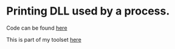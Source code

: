 # Printing DLL used by a process.

Code can be found [here](../code/day32.cpp)

This is part of my toolset [here](https://github.com/0xDivyanshu/Windows-Red-Teaming-Toolkit/tree/main/dll_used_by_process)
